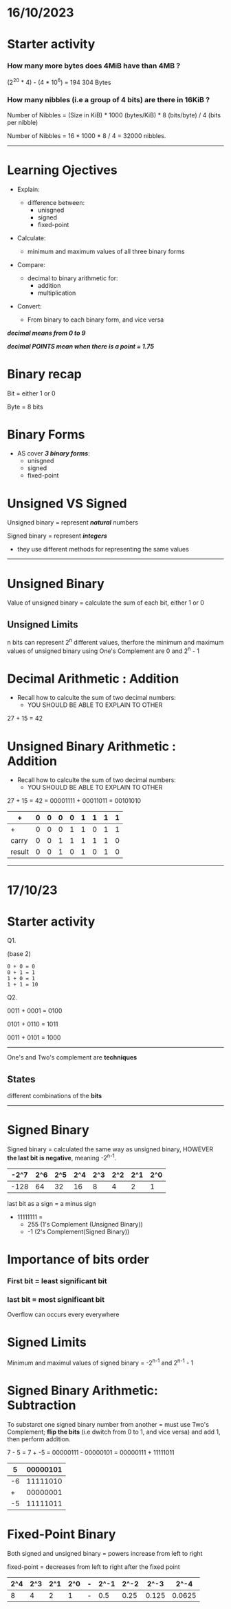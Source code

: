 # 16/10/2023

# Starter activity

### How many more bytes does 4MiB have than 4MB ? 

(2<sup>20</sup> * 4) - (4 * 10<sup>6</sup>) = 194 304 Bytes

### How many nibbles (i.e a group of 4 bits) are there in 16KiB ?

Number of Nibbles = (Size in KiB) * 1000 (bytes/KiB) * 8 (bits/byte) / 4 (bits per nibble)

Number of Nibbles = 16 * 1000 * 8 / 4 = 32000 nibbles.

---

# Learning Ojectives

- Explain:
    - difference between:
        - unisgned
        - signed
        - fixed-point

- Calculate:
    - minimum and maximum values of all three binary forms

- Compare:
    - decimal to binary arithmetic for:
        - addition
        - multiplication

- Convert:
    - From binary to each binary form, and vice versa


***decimal means from 0 to 9***

***decimal POINTS mean when there is a point = 1.75***

# Binary recap

Bit = either 1 or 0

Byte = 8 bits

# Binary Forms

- AS cover ***3 binary forms***:
    - unisgned
    - signed
    - fixed-point

# Unsigned VS Signed

Unsigned binary = represent ***natural*** numbers

Signed binary = represent ***integers***

- they use different methods for representing the same values

---

# Unsigned Binary

Value of unsigned binary = calculate the sum of each bit, either 1 or 0

## Unsigned Limits

n bits can represent 2<sup>n</sup> different values, therfore the minimum and maximum values of unsigned binary using One's Complement are 0 and 2<sup>n</sup> - 1

# Decimal Arithmetic : Addition

- Recall how to calculte the sum of two decimal numbers:
    - YOU SHOULD BE ABLE TO EXPLAIN TO OTHER

27 + 15 = 42

# Unsigned Binary Arithmetic : Addition

- Recall how to calculte the sum of two decimal numbers:
    - YOU SHOULD BE ABLE TO EXPLAIN TO OTHER

27 + 15 = 42 = 00001111 + 00011011 = 00101010

|+| 0 | 0 | 0 | 0 | 1 | 1 | 1 | 1 |
| - | - | - | - | - | - | - | - | - |
|+| 0 | 0 | 0 | 1 | 1 | 0 | 1 | 1 |
| carry | 0 | 0 | 1 | 1 | 1 | 1 | 1 | 0 |
| result | 0 | 0 | 1 | 0 | 1 | 0 | 1 | 0 |

---

# 17/10/23

# Starter activity

Q1.

(base 2)

    0 + 0 = 0
    0 + 1 = 1
    1 + 0 = 1
    1 + 1 = 10

Q2. 

0011 + 0001 = 0100

0101 + 0110 = 1011

0011 + 0101 = 1000

---

One's and Two's complement are **techniques**

## States

different combinations of the **bits**

---

# Signed Binary

Signed binary = calculated the same way as unsigned binary, HOWEVER **the last bit is negative**, meaning -2<sup>n-1</sup>.

|-2^7|2^6|2^5|2^4|2^3|2^2|2^1|2^0|
|-|-|-|-|-|-|-|-|
|-128|64|32|16|8|4|2|1|

last bit as a sign = a minus sign

- 11111111 = 
    - 255 (1's Complement (Unsigned Binary))
    - -1 (2's Complement(Signed Binary))

# Importance of bits order
### First bit = least significant bit
### last bit = most significant bit

Overflow can occurs every everywhere

# Signed Limits

Minimum and maximul values of signed binary = -2<sup>n-1</sup> and 2<sup>n-1</sup> - 1

# Signed Binary Arithmetic: Subtraction

To substarct one signed binary number from another = must use Two's Complement; **flip the bits** (i.e dwitch from 0 to 1, and vice versa) and add 1, then perform addition.

7 - 5 = 7 + -5 = 00000111 - 00000101 = 00000111 + 11111011

|5|00000101|
|-|-|
|-6|11111010|
|+|00000001|
|-5|11111011|

# Fixed-Point Binary

Both signed and unsigned binary = powers increase from left to right

fixed-point = decreases from left to right after the fixed point

|2^4|2^3|2^1|2^0|-|2^-1|2^-2|2^-3|2^-4|
|-|-|-|-|-|-|-|-|-|
|8|4|2|1|-|0.5|0.25|0.125|0.0625|